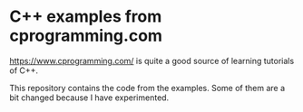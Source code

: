 # C++ examples from cprogramming.com

https://www.cprogramming.com/ is quite a good source of learning tutorials of C++.

This repository contains the code from the examples. Some of them are a bit changed because I have experimented.
